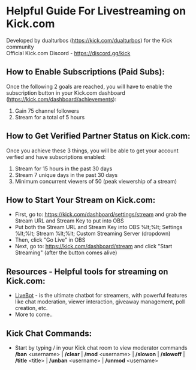 # Helpful Guide For Livestreaming on Kick.com

Developed by dualturbos (https://kick.com/dualturbos) for the Kick community  
Official Kick.com Discord - https://discord.gg/kick

## How to Enable Subscriptions (Paid Subs): 
Once the following 2 goals are reached, you will have to enable the subscription button in your Kick.com dashboard (https://kick.com/dashboard/achievements):
1. Gain 75 channel followers
2. Stream for a total of 5 hours

## How to Get Verified Partner Status on Kick.com:
Once you achieve these 3 things, you will be able to get your account verfied and have subscriptions enabled:
1. Stream for 15 hours in the past 30 days
2. Stream 7 unique days in the past 30 days
3. Minimum concurrent viewers of 50 (peak viewership of a stream)

## How to Start Your Stream on Kick.com:
* First, go to: https://kick.com/dashboard/settings/stream and grab the Stream URL and Stream Key to put into OBS
* Put both the Stream URL and Stream Key into OBS %lt;%lt; Settings %lt;%lt; Stream %lt;%lt; Custom Streaming Server (dropdown)
* Then, click "Go Live" in OBS 
* Next, go to: https://kick.com/dashboard/stream and click "Start Streaming" (after the button comes alive)

## Resources - Helpful tools for streaming on Kick.com: 
* [LiveBot](https://www.livebot.app/) -  is the ultimate chatbot for streamers, with powerful features like chat moderation, viewer interaction, giveaway management, poll creation, etc.
* More to come..

## Kick Chat Commands:
* Start by typing / in your Kick chat room to view moderator commands  
__/ban__ &lt;username&gt; | __/clear__ | __/mod__ &lt;username&gt; | __/slowon__ | __/slowoff__ | __/title__ &lt;title&gt; | __/unban__ &lt;username&gt; | __/unmod__ &lt;username&gt;
